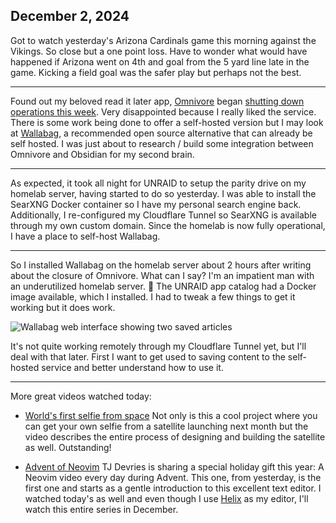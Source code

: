 ## December 2, 2024

Got to watch yesterday's Arizona Cardinals game this morning against the Vikings. So close but a one point loss. Have to wonder what would have happened if Arizona went on 4th and goal from the 5 yard line late in the game. Kicking a field goal was the safer play but perhaps not the best.

---

Found out my beloved read it later app, [Omnivore](https://omnivore.app/home) began [shutting down operations this week](https://blog.omnivore.app/p/details-on-omnivore-shutting-down). Very disappointed because I really liked the service. There is some work being done to offer a self-hosted version but I may look at [Wallabag](https://wallabag.org/), a recommended open source alternative that can already be self hosted. I was just about to research / build some integration between Omnivore and Obsidian for my second brain. 

---

As expected, it took all night for UNRAID to setup the parity drive on my homelab server, having started to do so yesterday. I was able to install the SearXNG Docker container so I have my personal search engine back. Additionally, I re-configured my Cloudflare Tunnel so SearXNG is available through my own custom domain. Since the homelab is now fully operational, I have a place to self-host Wallabag.

---

So I installed Wallabag on the homelab server about 2 hours after writing about the closure of Omnivore. What can I say? I'm an impatient man with an underutilized homelab server. 🤣 The UNRAID app catalog had a Docker image available, which I installed. I had to tweak a few things to get it working but it does work.

![Wallabag web interface showing two saved articles](../../../Images/Wallabag.jpg)

It's not quite working remotely through my Cloudflare Tunnel yet, but I'll deal with that later. First I want to get used to saving content to the self-hosted service and better understand how to use it.

---

More great videos watched today:

- [World's first selfie from space](https://youtu.be/6KcV1C1Ui5s?si=X9Eb00qjSX6mkn0e) Not only is this a cool project where you can get your own selfie from a satellite launching next month but the video describes the entire process of designing and building the satellite as well. Outstanding!

- [Advent of Neovim](https://youtu.be/TQn2hJeHQbM?si=rRZGrcHojCxS5yIB) TJ Devries is sharing a special holiday gift this year: A Neovim video every day during Advent. This one, from yesterday, is the first one and starts as a gentle introduction to this excellent text editor. I watched today's as well and even though I use [Helix](https://helix-editor.com/) as my editor, I'll watch this entire series in December. 
